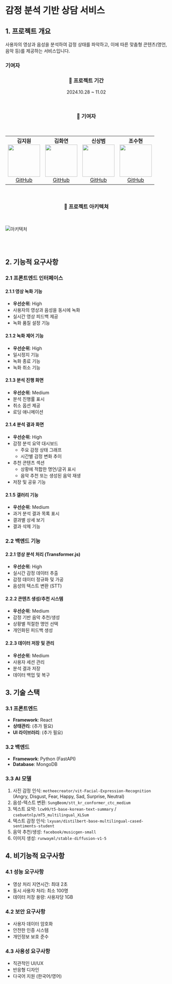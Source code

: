 # 감정 분석 기반 상담 서비스

## 1. 프로젝트 개요
사용자의 영상과 음성을 분석하여 감정 상태를 파악하고, 이에 따른 맞춤형 콘텐츠(명언, 음악 등)를 제공하는 서비스입니다.

### 기여자
<h3 align="center">🚀 프로젝트 기간</h3>
<p align="center">2024.10.28 ~ 11.02</p>
<br>
<h3 align="center">🚀 기여자</h3>
<br>

<table align="center">
  <tr>
    <td align="center">
      <strong>김지원</strong><br>
      <img src="https://avatars.githubusercontent.com/JJiwonn" width="100" height="100"><br>
      <a href="https://github.com/JJiwonn">GitHub</a>
    </td>
    <td align="center">
      <strong>김화연</strong><br>
      <img src="https://avatars.githubusercontent.com/KHY90" width="100" height="100"><br>
      <a href="https://github.com/KHY90">GitHub</a>
    </td>
    <td align="center">
      <strong>신상범</strong><br>
      <img src="https://avatars.githubusercontent.com/sashin92" width="100" height="100"><br>
      <a href="https://github.com/sashin92">GitHub</a>
    </td>
    <td align="center">
      <strong>조수현</strong><br>
      <img src="https://avatars.githubusercontent.com/chosuhyeon0812" width="100" height="100"><br>
      <a href="https://github.com/chosuhyeon0812">GitHub</a>
    </td>
  </tr>
</table>

<br>
<h3 align="center">🚀 프로젝트 아키텍쳐</h3>
<br>

![아키텍처](https://github.com/user-attachments/assets/aabda15b-20f4-4a75-9d1f-2c3ead2b08f0)


<br><br>
## 2. 기능적 요구사항

### 2.1 프론트엔드 인터페이스

#### 2.1.1 영상 녹화 기능
- **우선순위**: High
- 사용자의 영상과 음성을 동시에 녹화
- 실시간 영상 피드백 제공
- 녹화 품질 설정 기능

#### 2.1.2 녹화 제어 기능
- **우선순위**: High
- 일시정지 기능
- 녹화 종료 기능
- 녹화 취소 기능

#### 2.1.3 분석 진행 화면
- **우선순위**: Medium
- 분석 진행률 표시
- 취소 옵션 제공
- 로딩 애니메이션

#### 2.1.4 분석 결과 화면
- **우선순위**: High
- 감정 분석 요약 대시보드
  - 주요 감정 상태 그래프
  - 시간별 감정 변화 추이
- 추천 콘텐츠 섹션
  - 상황에 적합한 명언/글귀 표시
  - 음악 추천 또는 생성된 음악 재생
- 저장 및 공유 기능

#### 2.1.5 갤러리 기능
- **우선순위**: Medium
- 과거 분석 결과 목록 표시
- 결과별 상세 보기
- 결과 삭제 기능

### 2.2 백엔드 기능

#### 2.2.1 영상 분석 처리 (Transformer.js)
- **우선순위**: High
- 실시간 감정 데이터 추출
- 감정 데이터 정규화 및 가공
- 음성의 텍스트 변환 (STT)

#### 2.2.2 콘텐츠 생성/추천 시스템
- **우선순위**: Medium
- 감정 기반 음악 추천/생성
- 상황별 적절한 명언 선택
- 개인화된 피드백 생성

#### 2.2.3 데이터 저장 및 관리
- **우선순위**: Medium
- 사용자 세션 관리
- 분석 결과 저장
- 데이터 백업 및 복구

## 3. 기술 스택

### 3.1 프론트엔드
- **Framework**: React
- **상태관리**: (추가 필요)
- **UI 라이브러리**: (추가 필요)

### 3.2 백엔드
- **Framework**: Python (FastAPI)
- **Database**: MongoDB


### 3.3 AI 모델
1. 사진 감정 인식: `motheecreator/vit-Facial-Expression-Recognition` (Angry, Disgust, Fear, Happy, Sad, Surprise, Neutral)
2. 음성-텍스트 변환: `SungBeom/stt_kr_conformer_ctc_medium`
3. 텍스트 요약: `lcw99/t5-base-korean-text-summary` / `csebuetnlp/mT5_multilingual_XLSum`
4. 텍스트 감정 인식: `lxyuan/distilbert-base-multilingual-cased-sentiments-student`
5. 음악 추천/생성: `facebook/musicgen-small`
6. 이미지 생성: `runwayml/stable-diffusion-v1-5`

## 4. 비기능적 요구사항

### 4.1 성능 요구사항
- 영상 처리 지연시간: 최대 2초
- 동시 사용자 처리: 최소 100명
- 데이터 저장 용량: 사용자당 1GB

### 4.2 보안 요구사항
- 사용자 데이터 암호화
- 안전한 인증 시스템
- 개인정보 보호 준수

### 4.3 사용성 요구사항
- 직관적인 UI/UX
- 반응형 디자인
- 다국어 지원 (한국어/영어)
